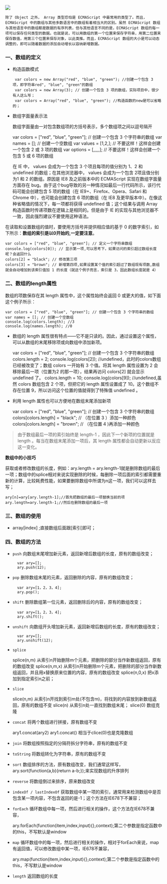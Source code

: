 ![](http://images2015.cnblogs.com/blog/1156407/201706/1156407-20170606170605809-174100370.gif)

	除了 Object 之外， Array 类型恐怕是 ECMAScript 中最常用的类型了。而且，ECMAScript 中的数组与其他多数语言中的数组有着相当大的区别。虽然 ECMAScript 数组与其他语言中的数组都是数据的有序列表，但与其他语言不同的是，ECMAScript 数组的每一项可以保存任何类型的数据。也就是说，可以用数组的第一个位置来保存字符串，用第二位置来保存数值，用第三个位置来保存对象，以此类推。而且，ECMAScript 数组的大小是可以动态调整的，即可以随着数据的添加自动增长以容纳新增数据。

### 一、数组的定义

- 构造函数模式

       var colors = new Array("red", "blue", "green"); //创建一个包含 3 项，即字符串red", "blue", "green"的数组
       var colors = new Array(3); // 创建一个包含 3 项的数组，实际项目中，很少有人这么写；
       var colors = Array("red", "blue", "green"); //构造函数的new是可以省略的；

- 数组字面量表示法

	数组字面量由一对包含数组项的方括号表示，多个数组项之间以逗号隔开
	
	var colors = ["red", "blue", "green"]; // 创建一个包含 3 个字符串的数组
	var names = []; // 创建一个空数组
	var values = [1,2,]; // 不要这样！这样会创建一个包含 2 或 3 项的数组
	var options = [,,,,,]; // 不要这样！这样会创建一个包含 5 或 6 项的数组


	在 IE 中， values 会成为一个包含 3 个项且每项的值分别为 1、2 和 undefined 的数组；在其他浏览器中， values 会成为一个包含 2项且值分别为1 和 2 的数组。原因是 IE8 及之前版本中的 ECMAScript 实现在数组字面量方面存在 bug。由于这个bug导致的另一种情况如最后一行代码所示，该行代码可能会创建包含 5 项的数组（在 IE9+、Firefox、Opera、Safari 和 Chrome 中），也可能会创建包含 6 项的数组（在 IE8 及更早版本中）。在像这种省略值的情况下，每一项都将获得 undefined 值；这个结果与调用 Array 构造函数时传递项数在逻辑上是相同的。但是由于 IE 的实现与其他浏览器不一致，因此强烈建议不要使用这种语法。

在读取和设置数组的值时，要使用方括号并提供相应值的基于 0 的数字索引，如下所示：**数组的索引是以0开始的,一定要注意**。

	var colors = ["red", "blue", "green"]; // 定义一个字符串数组
	console.log(colors[0]); // 显示第一项,可以思考下，如果访问的索引超过数组长度呢？会返回什么
	colors[2] = "black"; // 修改第三项
	colors[3] = "brown"; // 新增第四项,如果设置某个值的索引超过了数组现有项数,数组就会自动增加到该索引值加 1 的长度（就这个例子而言，索引是 3，因此数组长度就是 4）

### 二、数组的length属性

数组的项数保存在其 length 属性中，这个属性始终会返回 0 或更大的值，如下面这个例子所示：

	var colors = ["red", "blue", "green"]; // 创建一个包含 3 个字符串的数组
	var names = []; // 创建一个空数组
	console.log(colors.length); //3
	console.log(names.length); //0

-  数组的 length 属性很有特点——它不是只读的。因此，通过设置这个属性，可以从数组的末尾移除项或向数组中添加新项。

	var colors = ["red", "blue", "green"];  // 创建一个包含 3 个字符串的数组
	colors.length = 2;
	console.log(colors[2]); //undefined，此时的colors数组已经被改变了；数组 colors 一开始有 3 个值。将其 length 属性设置为 2 会移除最后一项（位置为2 的那一项），结果再访问 colors[2] 就会显示 undefined 了。
	colors.length = 10;
	console.log(colors[9]); //undefined,虽然 colors 数组包含 2 个项，但把它的 length 属性设置成了 10。这个数组不存在位置 9，所以访问这个位置的值就得到了特殊值 undefined 。

- 利用 length 属性也可以方便地在数组末尾添加新项

	var colors = ["red", "blue", "green"]; // 创建一个包含 3 个字符串的数组
	colors[colors.length] = "black"; // （在位置 3 ）添加一种颜色
	colors[colors.length] = "brown"; // （在位置 4 )再添加一种颜色
	
 > 由于数组最后一项的索引始终是 length-1 ，因此下一个新项的位置就是 length 。每当在数组末尾添加一项后，其 length 属性都会自动更新以反应这一变化。

**数组中的小技巧**

 获取或者修改数组的长度，例如：ary.length = ary.length-1就是删除数组的最后一项；数组中的splice相对来说实现删除的时候，每删除一项后面的索引都需要重新的计算，比较耗费性能，如果要删除数组中所谓为n这一项，我们可以这样去写；
            
	ary[n]=ary[ary.length-1];//首先把数组的最后一项替换当前的项
	ary.length=ary.length-1;//然后在删除数组的最后一项

### 三、数组的使用

- array[index] ;直接数组后面跟[索引]即可；

### 四、数组的方法

- `push` 向数组末尾增加新元素，返回新增后数组的长度，原有的数组改变；

		var ary=[];
		ary.push(12);
  
- `pop` 删除数组末尾的元素，返回删除的内容，原有的数组改变；

        var ary=[1，2，3，4];
        ary.pop();

- `shift` 删除数组第一位元素，返回删除后的内容，原有的数组改变；

        var ary=[1，2，3，4];
        ary.shift();

- `unshift` 向数组开头增加新元素，返回新增后数组的长度，原有的数组改变；

        var ary=[];
        ary.unshift(12);

- `splice`

    splice(n,m)   从索引n开始删除m个元素，把删除的部分当作新数组返回，原有的数组改变
    splice(n,m,x) 从索引n开始删除m个元素，把删除的部分当作新数组返回，并且用x替换原来位置的内容，原有的数组改变
    splice(n,0,x) 把x添加到指定索引n之前；
    
- `slice`

    slice(n,m)    从索引n开找到索引m处(不包含m)，将找到的内容放到新数组返回，原有的数组不变
    slice(n)      从索引n处一直找到数组末尾；
    slice(0)      数组克隆
    
- `concat`  将两个数组进行拼接，原有数组不变

	ary1.concat(ary2)
    ary1.concat() 相当于clice(0)也是克隆数组
    
- `join` 将数组按照指定的分隔符拆分字符串，原有的数组不变
- `toString`  将数组转化为字符串，原有的数组不变
- `sort` 数组排序的方法，原有数组改变，我们通常这样写，ary.sort(function(a,b){return a-b;});来实现数组的升序排列 
- `reverse` 将数组倒过来排序，原来数组改变
- `indexOf / lastIndexOf` 获取数组中某一项的索引，通常用来检测数组中是否包含某一项内容，不包含返回的是-1；这个方法在IE678下不兼容；
- `forEach` 循环数组中每一项，然后进行相关的操作，这个方法在IE678不兼容，

    ary.forEach(function(item,index,input){},context);第二个参数是指定函数中的this，不写默认是window
    
- `map` 循环数组中的每一项，然后进行相关的操作，相对于forEach来说，map有返回值，可以修改数组中某一项，IE678不兼容，
    
    ary.map(function(item,index,input){},context);第二个参数是指定函数中的this，不写默认是window
    
- `length` 返回数组的长度